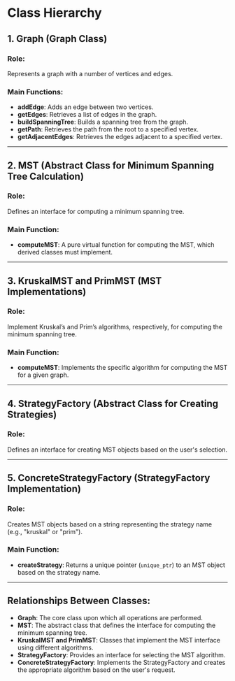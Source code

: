 # Class Hierarchy

## 1. Graph (Graph Class)

### Role:
Represents a graph with a number of vertices and edges.

### Main Functions:
- **addEdge**: Adds an edge between two vertices.
- **getEdges**: Retrieves a list of edges in the graph.
- **buildSpanningTree**: Builds a spanning tree from the graph.
- **getPath**: Retrieves the path from the root to a specified vertex.
- **getAdjacentEdges**: Retrieves the edges adjacent to a specified vertex.

---

## 2. MST (Abstract Class for Minimum Spanning Tree Calculation)

### Role:
Defines an interface for computing a minimum spanning tree.

### Main Function:
- **computeMST**: A pure virtual function for computing the MST, which derived classes must implement.

---

## 3. KruskalMST and PrimMST (MST Implementations)

### Role:
Implement Kruskal’s and Prim’s algorithms, respectively, for computing the minimum spanning tree.

### Main Function:
- **computeMST**: Implements the specific algorithm for computing the MST for a given graph.

---

## 4. StrategyFactory (Abstract Class for Creating Strategies)

### Role:
Defines an interface for creating MST objects based on the user's selection.

---

## 5. ConcreteStrategyFactory (StrategyFactory Implementation)

### Role:
Creates MST objects based on a string representing the strategy name (e.g., "kruskal" or "prim").

### Main Function:
- **createStrategy**: Returns a unique pointer (`unique_ptr`) to an MST object based on the strategy name.

---

## Relationships Between Classes:

- **Graph**: The core class upon which all operations are performed.
- **MST**: The abstract class that defines the interface for computing the minimum spanning tree.
- **KruskalMST and PrimMST**: Classes that implement the MST interface using different algorithms.
- **StrategyFactory**: Provides an interface for selecting the MST algorithm.
- **ConcreteStrategyFactory**: Implements the StrategyFactory and creates the appropriate algorithm based on the user's request.